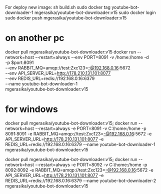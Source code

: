 For deploy new image:
sh build.sh
sudo docker tag youtube-bot-downloader-1 mgerasika/youtube-bot-downloader:v15
sudo docker login
sudo docker push mgerasika/youtube-bot-downloader:v15

# on another pc
docker pull mgerasika/youtube-bot-downloader:v15
docker run --network=host --restart=always --env PORT=8091 -v /home:/home -d \
  -p $port:8091 \
  --env RABBIT_MQ=amqp://test:Zxc123=-@192.168.0.16:5672 \
  --env API_SERVER_URL=http://178.210.131.101:8077 \
  --env REDIS_URL=redis://192.168.0.16:6379 \
  --name youtube-bot-downloader-1 \
  mgerasika/youtube-bot-downloader:v15

# for windows 
docker pull mgerasika/youtube-bot-downloader:v15; docker run --network=host --restart=always -e PORT=8091 -v C:\home:/home -p 8091:8091 -e RABBIT_MQ=amqp://test:Zxc123=-@192.168.0.16:5672 -e API_SERVER_URL=http://178.210.131.101:8077 -e REDIS_URL=redis://192.168.0.16:6379 --name youtube-bot-downloader-1 mgerasika/youtube-bot-downloader:v15

docker pull mgerasika/youtube-bot-downloader:v15; docker run --network=host --restart=always -e PORT=8092 -v C:\home:/home -p 8092:8092 -e RABBIT_MQ=amqp://test:Zxc123=-@192.168.0.16:5672 -e API_SERVER_URL=http://178.210.131.101:8077 -e REDIS_URL=redis://192.168.0.16:6379 --name youtube-bot-downloader-2 mgerasika/youtube-bot-downloader:v15



